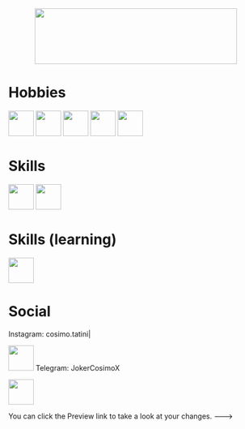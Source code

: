 <div id="header" align="center">
  <img src= "https://media2.giphy.com/media/xUPGGDNsLvqsBOhuU0/giphy.gif?cid=ecf05e47uhst86vvkxxas5bcgselsdg10on0ljlwxgdtvks5&ep=v1_gifs_search&rid=giphy.gif&ct=g" width="400" height="110"/>
</div>

   # Hobbies
  <p align = "left" float="center"> 
    <img src="https://cdn-icons-png.flaticon.com/512/8002/8002111.png" widht= "50" height= "50"/>
    <img src="https://www.macitynet.it/wp-content/uploads/2016/06/netflix-logo-930x930.png" widht= "50" height="50"/>
    <img src="https://cdn-icons-png.flaticon.com/512/2232/2232688.png" widht= "50" height= "50"/>
    <img src="https://play-lh.googleusercontent.com/eN0IexSzxpUDMfFtm-OyM-nNs44Y74Q3k51bxAMhTvrTnuA4OGnTi_fodN4cl-XxDQc" widht= "50" height= "50" />
    <img src="https://m.media-amazon.com/images/I/417jywf7ZAL.png" widht= "50" height= "50"/>
   </a>
   </p> 

# Skills 
<p align= "left" float= "center">
<img src = "https://cdn-icons-png.flaticon.com/512/3471/3471391.png" widht = "50" height= "50"/>
<img src = "https://cdn-icons-png.flaticon.com/512/7996/7996558.png" widht = "50" height ="50"/>

# Skills (learning)
<p align= "left" >
<img src = "https://static-00.iconduck.com/assets.00/c-sharp-c-icon-456x512-9sej0lrz.png" widht = "50" height= "50" /> 

# Social
Instagram: cosimo.tatini|
<p align = "left" >
<img src= "https://cdn4.iconfinder.com/data/icons/social-messaging-ui-color-shapes-2-free/128/social-instagram-new-square2-512.png" widht= "50" height= "50" />
Telegram: JokerCosimoX
<p align = "left" >
<img src= "https://cdn3.iconfinder.com/data/icons/social-media-chamfered-corner/154/telegram-512.png" widht ="50" height = "50" /> 

















<!---
CosimoTatini/CosimoTatini is a ✨ special ✨ repository because its `README.md` (this file) appears on your GitHub profile.
- 🔭 I’m currently working on ...
- 🌱 I’m currently learning ...
- 👯 I’m looking to collaborate on ...
- 🤔 I’m looking for help with ...
- 💬 Ask me about ...
- 📫 How to reach me: ...
- 😄 Pronouns: ...
- ⚡ Fun fact: ...
-->
You can click the Preview link to take a look at your changes.
--->
